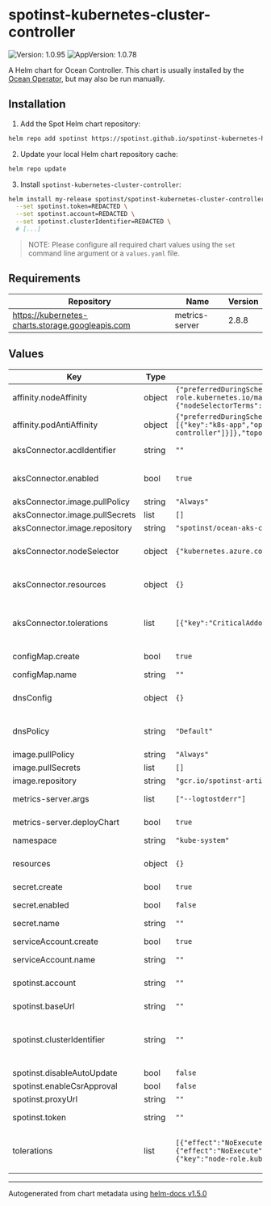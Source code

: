 # spotinst-kubernetes-cluster-controller

![Version: 1.0.95](https://img.shields.io/badge/Version-1.0.95-informational?style=flat-square) ![AppVersion: 1.0.78](https://img.shields.io/badge/AppVersion-1.0.78-informational?style=flat-square)

A Helm chart for Ocean Controller. This chart is usually installed by the [Ocean Operator](https://github.com/spotinst/ocean-operator), but may also be run manually.

## Installation

1. Add the Spot Helm chart repository:

```sh
helm repo add spotinst https://spotinst.github.io/spotinst-kubernetes-helm-charts
```

2. Update your local Helm chart repository cache:

```sh
helm repo update
```

3. Install `spotinst-kubernetes-cluster-controller`:

```sh
helm install my-release spotinst/spotinst-kubernetes-cluster-controller \
  --set spotinst.token=REDACTED \
  --set spotinst.account=REDACTED \
  --set spotinst.clusterIdentifier=REDACTED \
  # [...]
```

> NOTE: Please configure all required chart values using the `set` command line argument or a `values.yaml` file.

## Requirements

| Repository                                       | Name           | Version |
| ------------------------------------------------ | -------------- | ------- |
| https://kubernetes-charts.storage.googleapis.com | metrics-server | 2.8.8   |

## Values

| Key                            | Type   | Default                                                                                                                                                                                                                                                                                                                                    | Description                                                                                                                                                                                      |
| ------------------------------ | ------ | ------------------------------------------------------------------------------------------------------------------------------------------------------------------------------------------------------------------------------------------------------------------------------------------------------------------------------------------ | ------------------------------------------------------------------------------------------------------------------------------------------------------------------------------------------------ |
| affinity.nodeAffinity          | object | `{"preferredDuringSchedulingIgnoredDuringExecution":[{"preference":{"matchExpressions":[{"key":"node-role.kubernetes.io/master","operator":"Exists"}]},"weight":100}],"requiredDuringSchedulingIgnoredDuringExecution":{"nodeSelectorTerms":[{"matchExpressions":[{"key":"kubernetes.io/os","operator":"NotIn","values":["windows"]}]}]}}` | (Optional) Node affinity.                                                                                                                                                                        |
| affinity.podAntiAffinity       | object | `{"preferredDuringSchedulingIgnoredDuringExecution":[{"podAffinityTerm":{"labelSelector":{"matchExpressions":[{"key":"k8s-app","operator":"In","values":["spotinst-kubernetes-cluster-controller"]}]},"topologyKey":"kubernetes.io/hostname"},"weight":50}]}`                                                                              | (Optional) Pod anti-affinity.                                                                                                                                                                    |
| aksConnector.acdIdentifier     | string | `""`                                                                                                                                                                                                                                                                                                                                       | (Optional) Unique identifier used by the Ocean AKS Connector when importing an AKS cluster.                                                                                                      |
| aksConnector.enabled           | bool   | `true`                                                                                                                                                                                                                                                                                                                                     | (Optional) Controls whether the Ocean AKS Connector should be deployed (requires a valid `aksConnector.acdIdentifier`).                                                                          |
| aksConnector.image.pullPolicy  | string | `"Always"`                                                                                                                                                                                                                                                                                                                                 | (Optional) Image pull policy.                                                                                                                                                                    |
| aksConnector.image.pullSecrets | list   | `[]`                                                                                                                                                                                                                                                                                                                                       | (Optional) Image pull secrets.                                                                                                                                                                   |
| aksConnector.image.repository  | string | `"spotinst/ocean-aks-connector:1.0.8"`                                                                                                                                                                                                                                                                                                     | (Optional) Image repository.                                                                                                                                                                     |
| aksConnector.nodeSelector      | object | `{"kubernetes.azure.com/mode":"system"}`                                                                                                                                                                                                                                                                                                   | (Optional) Node selection constraints. Ref: https://kubernetes.io/docs/concepts/scheduling-eviction/assign-pod-node/#nodeselector                                                                |
| aksConnector.resources         | object | `{}`                                                                                                                                                                                                                                                                                                                                       | (Optional) Resource requests and limits. Ref: http://kubernetes.io/docs/user-guide/compute-resources/                                                                                            |
| aksConnector.tolerations       | list   | `[{"key":"CriticalAddonsOnly","operator":"Exists"}]`                                                                                                                                                                                                                                                                                       | (Optional) Tolerations for nodes that have taints on them. Ref: https://kubernetes.io/docs/concepts/configuration/taint-and-toleration/                                                          |
| configMap.create               | bool   | `true`                                                                                                                                                                                                                                                                                                                                     | (Optional) Controls whether a ConfigMap should be created.                                                                                                                                       |
| configMap.name                 | string | `""`                                                                                                                                                                                                                                                                                                                                       | (Optional) Service account name.                                                                                                                                                                 |
| dnsConfig                      | object | `{}`                                                                                                                                                                                                                                                                                                                                       | (Optional) DNS config. Ref: https://kubernetes.io/docs/concepts/services-networking/dns-pod-service/                                                                                             |
| dnsPolicy                      | string | `"Default"`                                                                                                                                                                                                                                                                                                                                | (Optional) DNS policy. Ref: https://kubernetes.io/docs/concepts/services-networking/dns-pod-service/#pod-s-dns-policy                                                                            |
| image.pullPolicy               | string | `"Always"`                                                                                                                                                                                                                                                                                                                                 | (Optional) Image pull policy.                                                                                                                                                                    |
| image.pullSecrets              | list   | `[]`                                                                                                                                                                                                                                                                                                                                       | (Optional) Image pull secrets.                                                                                                                                                                   |
| image.repository               | string | `"gcr.io/spotinst-artifacts/kubernetes-cluster-controller"`                                                                                                                                                                                                                                                                                | (Optional) Image repository.                                                                                                                                                                     |
| metrics-server.args            | list   | `["--logtostderr"]`                                                                                                                                                                                                                                                                                                                        | (Optional) Arguments to pass to metrics-server on start up.                                                                                                                                      |
| metrics-server.deployChart     | bool   | `true`                                                                                                                                                                                                                                                                                                                                     | (Optional) Specifies whether the metrics-server chart should be deployed.                                                                                                                        |
| namespace                      | string | `"kube-system"`                                                                                                                                                                                                                                                                                                                            | (Optional) Default namespace.                                                                                                                                                                    |
| resources                      | object | `{}`                                                                                                                                                                                                                                                                                                                                       | (Optional) Resource requests and limits. Ref: http://kubernetes.io/docs/user-guide/compute-resources/                                                                                            |
| secret.create                  | bool   | `true`                                                                                                                                                                                                                                                                                                                                     | (Optional) Controls whether a Secret should be created.                                                                                                                                          |
| secret.enabled                 | bool   | `false`                                                                                                                                                                                                                                                                                                                                    | (Optional) Use a Secret instead of a ConfigMap to store credentials. Disabled for backward compatibility.                                                                                        |
| secret.name                    | string | `""`                                                                                                                                                                                                                                                                                                                                       | (Optional) Secret name.                                                                                                                                                                          |
| serviceAccount.create          | bool   | `true`                                                                                                                                                                                                                                                                                                                                     | (Optional) Controls whether a ServiceAccount should be created.                                                                                                                                  |
| serviceAccount.name            | string | `""`                                                                                                                                                                                                                                                                                                                                       | (Optional) Service account name.                                                                                                                                                                 |
| spotinst.account               | string | `""`                                                                                                                                                                                                                                                                                                                                       | (Required) Spot Account. Ref: https://docs.spot.io/administration/organizations?id=account                                                                                                       |
| spotinst.baseUrl               | string | `""`                                                                                                                                                                                                                                                                                                                                       | (Optional) Base URL.                                                                                                                                                                             |
| spotinst.clusterIdentifier     | string | `""`                                                                                                                                                                                                                                                                                                                                       | (Required) Unique identifier used by the Ocean Controller to connect between the Ocean backend and the Kubernetes cluster. Ref: https://docs.spot.io/ocean/tutorials/spot-kubernetes-controller/ |
| spotinst.disableAutoUpdate     | bool   | `false`                                                                                                                                                                                                                                                                                                                                    | (Optional) Disable auto update.                                                                                                                                                                  |
| spotinst.enableCsrApproval     | bool   | `false`                                                                                                                                                                                                                                                                                                                                    | (Optional) Enable CSR approval.                                                                                                                                                                  |
| spotinst.proxyUrl              | string | `""`                                                                                                                                                                                                                                                                                                                                       | (Optional) Proxy URL.                                                                                                                                                                            |
| spotinst.token                 | string | `""`                                                                                                                                                                                                                                                                                                                                       | (Required) Spot Token. Ref: https://docs.spot.io/administration/api/create-api-token                                                                                                             |
| tolerations                    | list   | `[{"effect":"NoExecute","key":"node.kubernetes.io/not-ready","operator":"Exists","tolerationSeconds":150},{"effect":"NoExecute","key":"node.kubernetes.io/unreachable","operator":"Exists","tolerationSeconds":150},{"key":"node-role.kubernetes.io/master","operator":"Exists"}]`                                                         | (Optional) Tolerations for nodes that have taints on them. Ref: https://kubernetes.io/docs/concepts/configuration/taint-and-toleration/                                                          |

---

Autogenerated from chart metadata using [helm-docs v1.5.0](https://github.com/norwoodj/helm-docs/releases/v1.5.0)
